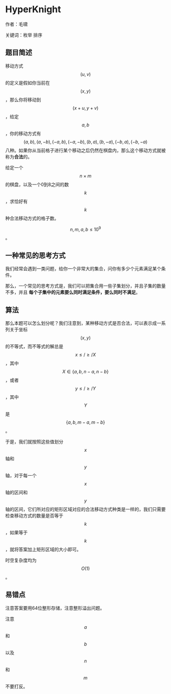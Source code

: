 # HyperKnight  
作者：毛啸

关键词：枚举 排序
## 题目简述
移动方式$$(u, v)$$的定义是假如你当前在$$(x, y)$$，那么你将移动到$$(x + u, y + v)$$，给定$$a, b$$，你的移动方式有$$(a, b), (a, -b), (-a, b), (-a, -b), (b, a), (b, -a), (-b, a), (-b, -a)$$八种。如果你从当前格子进行某个移动之后仍然在棋盘内，那么这个移动方式就被称为**合法**的。

给定一个$$n \times m$$的棋盘，以及一个0到8之间的数$$k$$，求恰好有$$k$$种合法移动方式的格子数。

$$n, m, a, b \le 10 ^ 9$$。
## 一种常见的思考方式
我们经常会遇到一类问题，给你一个非常大的集合，问你有多少个元素满足某个条件。

那么，一个常见的思考方式是，我们可以把集合用一些子集划分，并且子集的数量不多，并且
**每个子集中的元素要么同时满足条件，要么同时不满足**。
## 算法
那么本题可以怎么划分呢？我们注意到，某种移动方式是否合法，可以表示成一系列关于坐标$$(x, y)$$的不等式，而不等式的解总是$$x \le/\ge/ X$$，其中$$X \in \{a, b, n - a, n - b\}$$，或者$$y \le/\ge/ Y$$，其中$$Y$$是$$\{a, b, m - a, m - b\}$$。

于是，我们就按照这些值划分$$x$$轴和$$y$$轴，对于每一个$$x$$轴的区间和$$y$$轴的区间，它们所对应的矩形区域对应的合法移动方式种类是一样的，我们只需要检查移动方式的数量是否等于$$k$$，如果等于$$k$$，就将答案加上矩形区域的大小即可。

时空复杂度均为$$O(1)$$。
## 易错点
注意答案要用64位整形存储，注意整形溢出问题。

注意$$a$$和$$b$$以及$$n$$和$$m$$不要打反。
